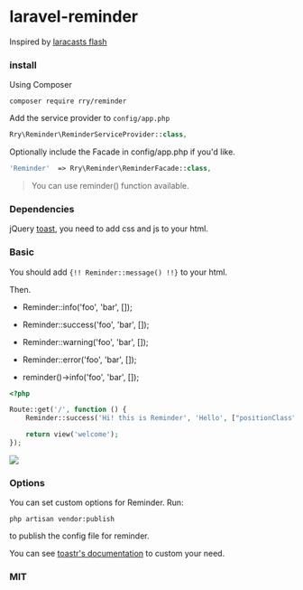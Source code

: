 # laravel-reminder

Inspired by [laracasts flash](https://github.com/laracasts/flash)

### install

Using Composer

    composer require rry/reminder

Add the service provider to `config/app.php`

```php
Rry\Reminder\ReminderServiceProvider::class,
```

Optionally include the Facade in config/app.php if you'd like.

```php
'Reminder'  => Rry\Reminder\ReminderFacade::class,
```

> You can use reminder() function available.

### Dependencies

jQuery [toast](https://github.com/CodeSeven/toastr), you need to add css and js to your html.

### Basic

You should add `{!! Reminder::message() !!}` to your html.

Then.

* Reminder::info('foo', 'bar', []);

* Reminder::success('foo', 'bar', []);

* Reminder::warning('foo', 'bar', []);

* Reminder::error('foo', 'bar', []);

* reminder()->info('foo', 'bar', []);

```php
<?php

Route::get('/', function () {
    Reminder::success('Hi! this is Reminder', 'Hello', ["positionClass" => "toast-bottom-right"]);

    return view('welcome');
});
```

![](http://ww3.sinaimg.cn/mw690/baa3278fgw1ey7ky56nbgj20n60fuaav.jpg)

### Options

You can set custom options for Reminder. Run:

    php artisan vendor:publish

to publish the config file for reminder.

You can see [toastr's documentation](http://codeseven.github.io/toastr/demo.html) to custom your need.

### MIT
